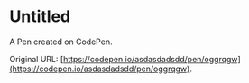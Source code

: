 # Untitled

A Pen created on CodePen.

Original URL: [https://codepen.io/asdasdadsdd/pen/oggrqgw](https://codepen.io/asdasdadsdd/pen/oggrqgw).

